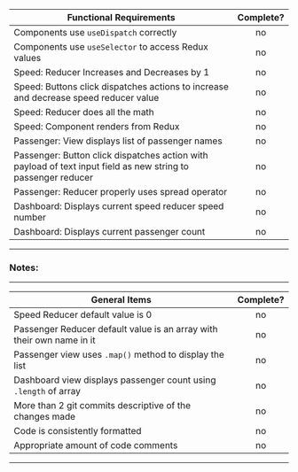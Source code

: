 | Functional Requirements | Complete? |
| --- | :---: |
| Components use `useDispatch` correctly | no |
| Components use `useSelector` to access Redux values | no |
| Speed: Reducer Increases and Decreases by 1 | no |
| Speed: Buttons click dispatches actions to increase and decrease speed reducer value | no |
| Speed: Reducer does all the math | no |
| Speed: Component renders from Redux | no |
| Passenger: View displays list of passenger names | no |
| Passenger: Button click dispatches action with payload of text input field as new string to passenger reducer | no |
| Passenger: Reducer properly uses spread operator | no |
| Dashboard: Displays current speed reducer speed number | no |
| Dashboard: Displays current passenger count | no |
---

### Notes:

---
| General Items | Complete? |
| --- | :---: |
| Speed Reducer default value is 0 | no |
| Passenger Reducer default value is an array with their own name in it | no |
| Passenger view uses `.map()` method to display the list | no |
| Dashboard view displays passenger count using `.length` of array | no |
| More than 2 git commits descriptive of the changes made | no |
| Code is consistently formatted | no |
| Appropriate amount of code comments | no |
---